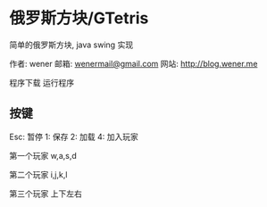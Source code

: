 俄罗斯方块/GTetris
==========

简单的俄罗斯方块, java swing 实现

作者: wener
邮箱: wenermail@gmail.com
网站: http://blog.wener.me

程序下载
运行程序

按键
------

Esc: 暂停
1: 保存
2: 加载
4: 加入玩家

第一个玩家
w,a,s,d

第二个玩家
i,j,k,l

第三个玩家
上下左右